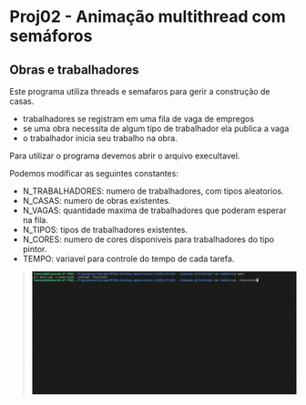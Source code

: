 # Proj02 - Animação multithread com semáforos
## Obras e trabalhadores

Este programa utiliza threads e semafaros para gerir a construção de casas.
- trabalhadores se registram em uma fila de vaga de empregos
- se uma obra necessita de algum tipo de trabalhador ela publica a vaga
- o trabalhador inicia seu trabalho na obra.

Para utilizar o programa devemos abrir o arquivo execultavel.

Podemos modificar as seguintes constantes:
- N_TRABALHADORES: numero de trabalhadores, com tipos aleatorios.
- N_CASAS: numero de obras existentes.
- N_VAGAS: quantidade maxima de trabalhadores que poderam esperar na fila.
- N_TIPOS: tipos de trabalhadores existentes.
- N_CORES: numero de cores disponiveis para trabalhadores do tipo pintor.
- TEMPO: variavel para controle do tempo de cada tarefa.

> ![execucao_do_programa](imagens/execucao.gif)